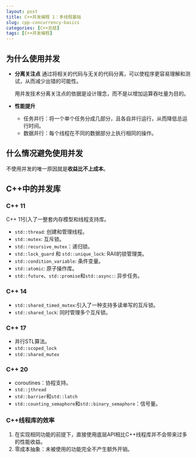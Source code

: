 ```yaml
---
layout: post
title: C++并发编程 1：多线程基础
slug: cpp-concurrency-basics
categories: [C++总结]
tags: [C++并发编程]
---
```


## 为什么使用并发
+ **分离关注点**
    通过将相关的代码与无关的代码分离，可以使程序更容易理解和测试，从而减少出错的可能性。

    用并发技术分离关注点的依据是设计理念，而不是以增加运算吞吐量为目的。
+ **性能提升**
    + 任务并行：将一个单个任务分成几部分，且各自并行运行，从而降低总运行时间。
    + 数据并行：每个线程在不同的数据部分上执行相同的操作。

## 什么情况避免使用并发
不使用并发的唯一原因就是**收益比不上成本**。

## C++中的并发库


### C++ 11
C++ 11引入了一整套内存模型和线程支持库。
+ `std::thread`: 创建和管理线程。
+ `std::mutex`: 互斥锁。
+ `std::recursive_mutex`：递归锁。
+ `std::lock_guard` 和 `std::unique_lock`: RAII的锁管理类。
+ `std::condition_variable`: 条件变量。
+ `std::atomic`: 原子操作库。
+ `std::future`、`std::promise`和`std::async:`: 异步任务。

### C++ 14
+ `std::shared_timed_mutex`:引入了一种支持多读单写的互斥锁。
+ `std::shared_lock`: 同时管理多个互斥锁。

### C++ 17
+ 并行STL算法。
+ `std::scoped_lock`
+ `std::shared_mutex`

### C++ 20
+ coroutines：协程支持。
+ `std::jthread`
+ `std::barrier`和`std::latch`
+ `std::counting_semaphore`和`std::binary_semaphore`：信号量。



### C++线程库的效率
1. 在实现相同功能的前提下，直接使用底层API相比C++线程库并不会带来过多的性能收益。
1. 零成本抽象：未被使用的功能完全不产生额外开销。